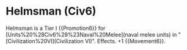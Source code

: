 # Helmsman (Civ6)

Helmsman is a Tier I {{Promotion6}} for [Units%20%28Civ6%29%23Naval%20Melee](naval melee units) in "[Civilization%20VI](Civilization VI)".
Effects.
+1 {{Movement6}}.